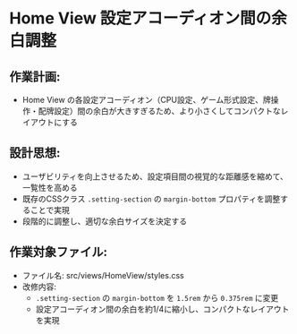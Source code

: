 # Home View 設定アコーディオン間の余白調整

## 作業計画:
- Home View の各設定アコーディオン（CPU設定、ゲーム形式設定、牌操作・配牌設定）間の余白が大きすぎるため、より小さくしてコンパクトなレイアウトにする

## 設計思想:
- ユーザビリティを向上させるため、設定項目間の視覚的な距離感を縮めて、一覧性を高める
- 既存のCSSクラス `.setting-section` の `margin-bottom` プロパティを調整することで実現
- 段階的に調整し、適切な余白サイズを決定する

## 作業対象ファイル:
- ファイル名: src/views/HomeView/styles.css
- 改修内容: 
  - `.setting-section` の `margin-bottom` を `1.5rem` から `0.375rem` に変更
  - 設定アコーディオン間の余白を約1/4に縮小し、コンパクトなレイアウトを実現